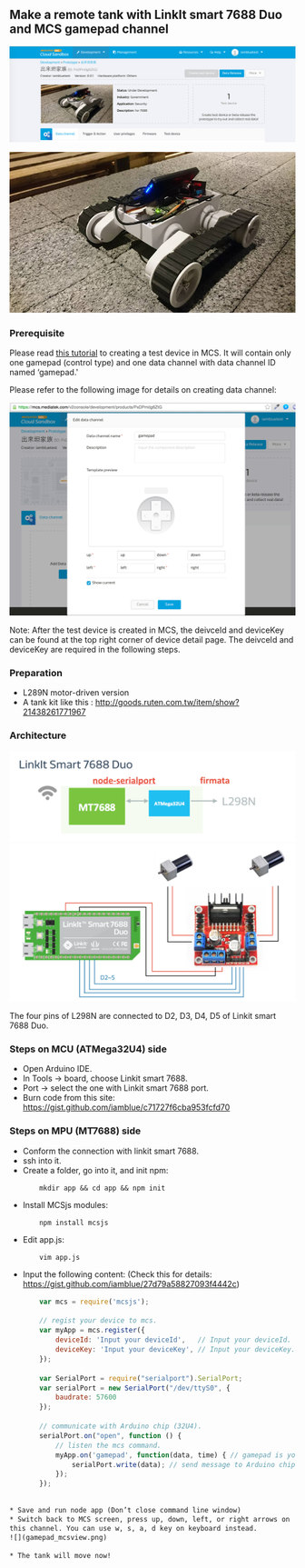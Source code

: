 ## Make a remote tank with LinkIt smart 7688 Duo and MCS gamepad channel

![](tank_prototype.png)

![](tank.jpg)

### Prerequisite

Please read [this tutorial](https://mcs.mediatek.com/resources/latest/tutorial/getting_started) to creating a test device in MCS. It will contain only one gamepad (control type) and one data channel with data channel ID named ‘gamepad.'

Please refer to the following image for details on creating data channel:

![](gamepad_mcs.png)

Note: After the test device is created in MCS, the deivceId and deviceKey can be found at the top right corner of device detail page. The deivceId and deviceKey are required in the following steps.

### Preparation

* L289N motor-driven version
* A tank kit like this : http://goods.ruten.com.tw/item/show?21438261771967

### Architecture

![](tank_arch.png)
![](gamepad_pinout.png)

The four pins of L298N are connected to D2, D3, D4, D5 of Linkit smart 7688 Duo.

### Steps on MCU (ATMega32U4) side

* Open Arduino IDE.
* In Tools -> board, choose Linkit smart 7688.
* Port -> select the one with Linkit smart 7688 port. 
* Burn code from this site:  https://gist.github.com/iamblue/c71727f6cba953fcfd70


### Steps on MPU (MT7688) side

* Conform the connection with linkit smart 7688.
* ssh into it.
* Create a folder, go into it, and init npm:
    ``` 
        mkdir app && cd app && npm init
    ```
* Install MCSjs modules:
    ``` 
        npm install mcsjs
    ```
* Edit app.js:
    ```
        vim app.js
    ```
* Input the following content: (Check this for details: https://gist.github.com/iamblue/27d79a58827093f4442c)
    ``` js
        var mcs = require('mcsjs');

        // regist your device to mcs.
        var myApp = mcs.register({
            deviceId: 'Input your deviceId',   // Input your deviceId.
            deviceKey: 'Input your deviceKey', // Input your deviceKey.
        });

        var SerialPort = require("serialport").SerialPort;
        var serialPort = new SerialPort("/dev/ttyS0", {
            baudrate: 57600
        });

        // communicate with Arduino chip (32U4).
        serialPort.on("open", function () {
            // listen the mcs command.
            myApp.on('gamepad', function(data, time) { // gamepad is your datachannel.
                serialPort.write(data); // send message to Arduino chip.
            });
        });
```

* Save and run node app (Don’t close command line window)
* Switch back to MCS screen, press up, down, left, or right arrows on this channel. You can use w, s, a, d key on keyboard instead.
![](gamepad_mcsview.png)

* The tank will move now!
